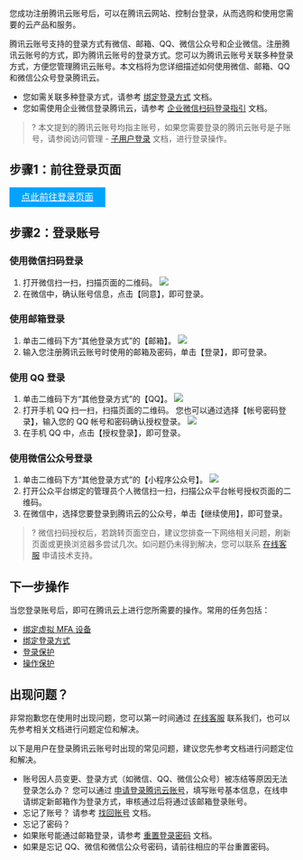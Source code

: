 您成功注册腾讯云账号后，可以在腾讯云网站、控制台登录，从而选购和使用您需要的云产品和服务。

腾讯云账号支持的登录方式有微信、邮箱、QQ、微信公众号和企业微信。注册腾讯云账号的方式，即为腾讯云账号的登录方式。您可以为腾讯云账号关联多种登录方式，方便您管理腾讯云账号。本文档将为您详细描述如何使用微信、邮箱、QQ 和微信公众号登录腾讯云。

- 您如需关联多种登录方式，请参考 [绑定登录方式](https://cloud.tencent.com/document/product/378/14608) 文档。
- 您如需使用企业微信登录腾讯云，请参考 [企业微信扫码登录指引](https://cloud.tencent.com/document/product/378/38405) 文档。

>? 本文提到的腾讯云账号均指主账号，如果您需要登录的腾讯云账号是子账号，请参阅访问管理 - [子用户登录](https://cloud.tencent.com/document/product/598/39133) 文档，进行登录操作。
>

## 步骤1：前往登录页面

<div style="background-color:#00A4FF; width: 170px; height: 35px; line-height:35px; text-align:center;"><a href="https://cloud.tencent.com/login" target="_blank"  style="color: white; font-size:16px;">点此前往登录页面</a></div>

## 步骤2：登录账号
### 使用微信扫码登录

1. 打开微信扫一扫，扫描页面的二维码。
![](https://main.qcloudimg.com/raw/7b3c925e443c60a033802f52e5d69d45.png)
2. 在微信中，确认账号信息，点击【同意】，即可登录。

### 使用邮箱登录

1. 单击二维码下方“其他登录方式”的【邮箱】。
![](https://main.qcloudimg.com/raw/ca9641c27aacfbd76672179e08c2e31a.png)
2. 输入您注册腾讯云账号时使用的邮箱及密码，单击【登录】，即可登录。


### 使用 QQ 登录

1. 单击二维码下方“其他登录方式”的【QQ】。
![](https://main.qcloudimg.com/raw/5f2abbf5339489f5ab23105bd1e6047a.png)
2. 打开手机 QQ 扫一扫，扫描页面的二维码。
您也可以通过选择【帐号密码登录】，输入您的 QQ 帐号和密码确认授权登录。
![](https://main.qcloudimg.com/raw/5db47c87f8a46fba5033fe5ed1a7f4e4.png)
3. 在手机 QQ 中，点击【授权登录】，即可登录。

### 使用微信公众号登录
1. 单击二维码下方“其他登录方式”的【小程序公众号】。
![](https://main.qcloudimg.com/raw/08d77192eeda5b59deead21fced60b70.png)
2. 打开公众平台绑定的管理员个人微信扫一扫，扫描公众平台帐号授权页面的二维码。
3. 在微信中，选择您要登录到腾讯云的公众号，单击【继续使用】，即可登录。
>? 微信扫码授权后，若跳转页面空白，建议您排查一下网络相关问题，刷新页面或更换浏览器多尝试几次。如问题仍未得到解决，您可以联系 [在线客服](https://cloud.tencent.com/act/event/Online_service) 申请技术支持。
>

## 下一步操作

当您登录账号后，即可在腾讯云上进行您所需要的操作。常用的任务包括：
- [绑定虚拟 MFA 设备](https://cloud.tencent.com/document/product/378/55649)
- [绑定登录方式](https://cloud.tencent.com/document/product/378/14608)
- [登录保护](https://cloud.tencent.com/document/product/378/8392)
- [操作保护](https://cloud.tencent.com/document/product/378/10740)


## 出现问题？

非常抱歉您在使用时出现问题，您可以第一时间通过 [在线客服](https://cloud.tencent.com/act/event/Online_service) 联系我们，也可以先参考相关文档进行问题定位和解决。

以下是用户在登录腾讯云账号时出现的常见问题，建议您先参考文档进行问题定位和解决。
- 账号因人员变更、登录方式（如微信、QQ、微信公众号）被冻结等原因无法登录怎么办？
您可以通过 [申请登录腾讯云账号](https://cloud.tencent.com/services/apply-login)，填写账号基本信息，在线申请绑定新邮箱作为登录方式，审核通过后将通过该邮箱登录账号。
- 忘记了账号？
请参考 [找回账号](https://cloud.tencent.com/document/product/378/43096) 文档。
- 忘记了密码？
 - 如果账号能通过邮箱登录，请参考 [重置登录密码](https://cloud.tencent.com/document/product/378/43095) 文档。
 - 如果是忘记 QQ、微信和微信公众号密码，请前往相应的平台重置密码。 
